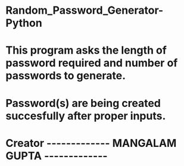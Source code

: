 # Random_Password_Generator-Python
# This program asks the length of password required and number of passwords to generate.
# Password(s) are being created succesfully after proper inputs. 
# Creator ------------- MANGALAM GUPTA -------------
